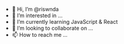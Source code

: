 - 👋 Hi, I’m @riswnda
- 👀 I’m interested in ...
- 🌱 I’m currently learning JavaScript & React
- 💞️ I’m looking to collaborate on ...
- 📫 How to reach me ...

<!---
riswnda/riswnda is a ✨ special ✨ repository because its `README.md` (this file) appears on your GitHub profile.
You can click the Preview link to take a look at your changes.
--->
